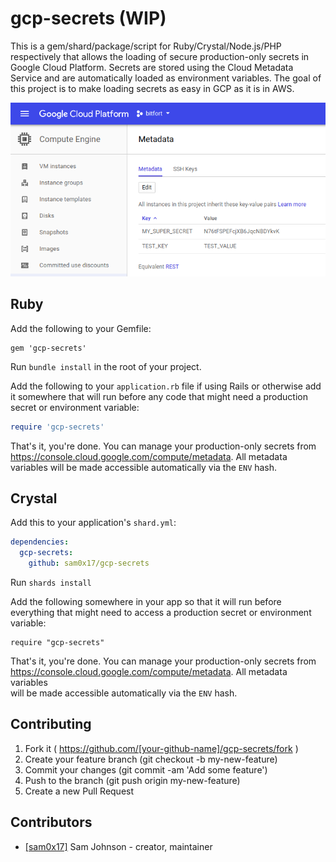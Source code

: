 # gcp-secrets (WIP)

This is a gem/shard/package/script for Ruby/Crystal/Node.js/PHP respectively
that allows the loading of secure production-only secrets in Google Cloud
Platform. Secrets are stored using the Cloud Metadata Service and are
automatically loaded as environment variables. The goal of this project is to
make loading secrets as easy in GCP as it is in AWS.

![](https://raw.githubusercontent.com/sam0x17/gcp-secrets/master/assets/gcp_screenshot.png "GCP Metadata editing screen")

## Ruby

Add the following to your Gemfile:
```
gem 'gcp-secrets'
```

Run `bundle install` in the root of your project.

Add the following to your `application.rb` file if using Rails or otherwise
add it somewhere that will run before any code that might need a production
secret or environment variable:
```ruby
require 'gcp-secrets'
```

That's it, you're done. You can manage your production-only secrets from
https://console.cloud.google.com/compute/metadata. All metadata variables
will be made accessible automatically via the `ENV` hash.

## Crystal

Add this to your application's `shard.yml`:
```yaml
dependencies:
  gcp-secrets:
    github: sam0x17/gcp-secrets
```

Run `shards install`

Add the following somewhere in your app so that it will run before
everything that might need to access a production secret or environment
variable:
```crystal
require "gcp-secrets"
```

That's it, you're done. You can manage your production-only secrets from
https://console.cloud.google.com/compute/metadata. All metadata variables     
will be made accessible automatically via the `ENV` hash.

## Contributing

1. Fork it ( https://github.com/[your-github-name]/gcp-secrets/fork )
2. Create your feature branch (git checkout -b my-new-feature)
3. Commit your changes (git commit -am 'Add some feature')
4. Push to the branch (git push origin my-new-feature)
5. Create a new Pull Request

## Contributors

- [[sam0x17]](https://github.com/sam0x17) Sam Johnson - creator, maintainer
